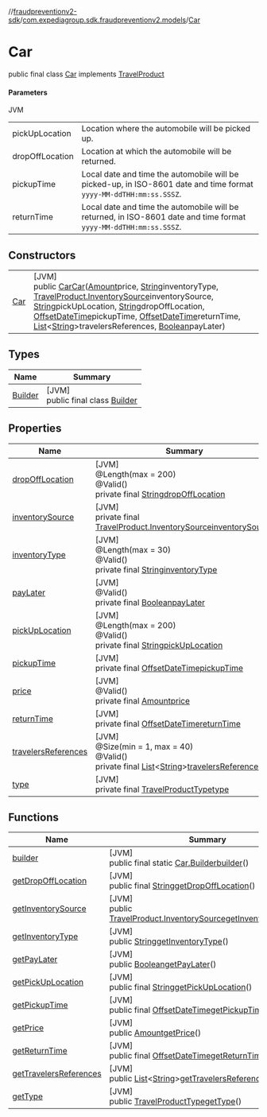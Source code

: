 //[fraudpreventionv2-sdk](../../../index.md)/[com.expediagroup.sdk.fraudpreventionv2.models](../index.md)/[Car](index.md)

# Car

public final class [Car](index.md) implements [TravelProduct](../-travel-product/index.md)

#### Parameters

JVM

| | |
|---|---|
| pickUpLocation | Location where the automobile will be picked up. |
| dropOffLocation | Location at which the automobile will be returned. |
| pickupTime | Local date and time the automobile will be picked-up, in ISO-8601 date and time format `yyyy-MM-ddTHH:mm:ss.SSSZ`. |
| returnTime | Local date and time the automobile will be returned, in ISO-8601 date and time format `yyyy-MM-ddTHH:mm:ss.SSSZ`. |

## Constructors

| | |
|---|---|
| [Car](-car.md) | [JVM]<br>public [Car](index.md)[Car](-car.md)([Amount](../-amount/index.md)price, [String](https://docs.oracle.com/javase/8/docs/api/java/lang/String.html)inventoryType, [TravelProduct.InventorySource](../-travel-product/-inventory-source/index.md)inventorySource, [String](https://docs.oracle.com/javase/8/docs/api/java/lang/String.html)pickUpLocation, [String](https://docs.oracle.com/javase/8/docs/api/java/lang/String.html)dropOffLocation, [OffsetDateTime](https://docs.oracle.com/javase/8/docs/api/java/time/OffsetDateTime.html)pickupTime, [OffsetDateTime](https://docs.oracle.com/javase/8/docs/api/java/time/OffsetDateTime.html)returnTime, [List](https://docs.oracle.com/javase/8/docs/api/java/util/List.html)&lt;[String](https://docs.oracle.com/javase/8/docs/api/java/lang/String.html)&gt;travelersReferences, [Boolean](https://docs.oracle.com/javase/8/docs/api/java/lang/Boolean.html)payLater) |

## Types

| Name | Summary |
|---|---|
| [Builder](-builder/index.md) | [JVM]<br>public final class [Builder](-builder/index.md) |

## Properties

| Name | Summary |
|---|---|
| [dropOffLocation](index.md#-624284736%2FProperties%2F-173342751) | [JVM]<br>@Length(max = 200)<br>@Valid()<br>private final [String](https://docs.oracle.com/javase/8/docs/api/java/lang/String.html)[dropOffLocation](index.md#-624284736%2FProperties%2F-173342751) |
| [inventorySource](index.md#-1341251266%2FProperties%2F-173342751) | [JVM]<br>private final [TravelProduct.InventorySource](../-travel-product/-inventory-source/index.md)[inventorySource](index.md#-1341251266%2FProperties%2F-173342751) |
| [inventoryType](index.md#-1703802369%2FProperties%2F-173342751) | [JVM]<br>@Length(max = 30)<br>@Valid()<br>private final [String](https://docs.oracle.com/javase/8/docs/api/java/lang/String.html)[inventoryType](index.md#-1703802369%2FProperties%2F-173342751) |
| [payLater](index.md#-1862869439%2FProperties%2F-173342751) | [JVM]<br>@Valid()<br>private final [Boolean](https://docs.oracle.com/javase/8/docs/api/java/lang/Boolean.html)[payLater](index.md#-1862869439%2FProperties%2F-173342751) |
| [pickUpLocation](index.md#759845172%2FProperties%2F-173342751) | [JVM]<br>@Length(max = 200)<br>@Valid()<br>private final [String](https://docs.oracle.com/javase/8/docs/api/java/lang/String.html)[pickUpLocation](index.md#759845172%2FProperties%2F-173342751) |
| [pickupTime](index.md#1752528700%2FProperties%2F-173342751) | [JVM]<br>private final [OffsetDateTime](https://docs.oracle.com/javase/8/docs/api/java/time/OffsetDateTime.html)[pickupTime](index.md#1752528700%2FProperties%2F-173342751) |
| [price](index.md#1938234060%2FProperties%2F-173342751) | [JVM]<br>@Valid()<br>private final [Amount](../-amount/index.md)[price](index.md#1938234060%2FProperties%2F-173342751) |
| [returnTime](index.md#-1362480888%2FProperties%2F-173342751) | [JVM]<br>private final [OffsetDateTime](https://docs.oracle.com/javase/8/docs/api/java/time/OffsetDateTime.html)[returnTime](index.md#-1362480888%2FProperties%2F-173342751) |
| [travelersReferences](index.md#-677993279%2FProperties%2F-173342751) | [JVM]<br>@Size(min = 1, max = 40)<br>@Valid()<br>private final [List](https://docs.oracle.com/javase/8/docs/api/java/util/List.html)&lt;[String](https://docs.oracle.com/javase/8/docs/api/java/lang/String.html)&gt;[travelersReferences](index.md#-677993279%2FProperties%2F-173342751) |
| [type](index.md#-88600949%2FProperties%2F-173342751) | [JVM]<br>private final [TravelProductType](../-travel-product-type/index.md)[type](index.md#-88600949%2FProperties%2F-173342751) |

## Functions

| Name | Summary |
|---|---|
| [builder](builder.md) | [JVM]<br>public final static [Car.Builder](-builder/index.md)[builder](builder.md)() |
| [getDropOffLocation](get-drop-off-location.md) | [JVM]<br>public final [String](https://docs.oracle.com/javase/8/docs/api/java/lang/String.html)[getDropOffLocation](get-drop-off-location.md)() |
| [getInventorySource](get-inventory-source.md) | [JVM]<br>public [TravelProduct.InventorySource](../-travel-product/-inventory-source/index.md)[getInventorySource](get-inventory-source.md)() |
| [getInventoryType](get-inventory-type.md) | [JVM]<br>public [String](https://docs.oracle.com/javase/8/docs/api/java/lang/String.html)[getInventoryType](get-inventory-type.md)() |
| [getPayLater](get-pay-later.md) | [JVM]<br>public [Boolean](https://docs.oracle.com/javase/8/docs/api/java/lang/Boolean.html)[getPayLater](get-pay-later.md)() |
| [getPickUpLocation](get-pick-up-location.md) | [JVM]<br>public final [String](https://docs.oracle.com/javase/8/docs/api/java/lang/String.html)[getPickUpLocation](get-pick-up-location.md)() |
| [getPickupTime](get-pickup-time.md) | [JVM]<br>public final [OffsetDateTime](https://docs.oracle.com/javase/8/docs/api/java/time/OffsetDateTime.html)[getPickupTime](get-pickup-time.md)() |
| [getPrice](get-price.md) | [JVM]<br>public [Amount](../-amount/index.md)[getPrice](get-price.md)() |
| [getReturnTime](get-return-time.md) | [JVM]<br>public final [OffsetDateTime](https://docs.oracle.com/javase/8/docs/api/java/time/OffsetDateTime.html)[getReturnTime](get-return-time.md)() |
| [getTravelersReferences](get-travelers-references.md) | [JVM]<br>public [List](https://docs.oracle.com/javase/8/docs/api/java/util/List.html)&lt;[String](https://docs.oracle.com/javase/8/docs/api/java/lang/String.html)&gt;[getTravelersReferences](get-travelers-references.md)() |
| [getType](get-type.md) | [JVM]<br>public [TravelProductType](../-travel-product-type/index.md)[getType](get-type.md)() |

